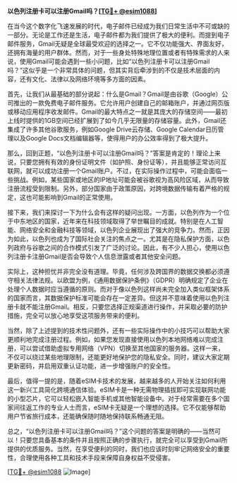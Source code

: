 **以色列注册卡可以注册Gmail吗？[[TG💪+ @esim1088](https://t.me/s/esim1088)]**

在当今这个数字化飞速发展的时代，电子邮件已经成为我们日常生活中不可或缺的一部分。无论是工作还是生活，电子邮件都为我们提供了极大的便利。而提到电子邮件服务，Gmail无疑是全球最受欢迎的选择之一。它不仅功能强大、界面友好，还拥有海量的用户群体。然而，对于一些身处特殊地理位置或者有特殊需求的人来说，使用Gmail可能会遇到一些小问题，比如“以色列注册卡可以注册Gmail吗？”这似乎是一个非常具体的问题，但其实背后牵涉到的不仅是技术层面的内容，还有文化、法律以及网络环境等多方面的因素。

首先，让我们从最基础的部分说起：什么是Gmail？Gmail是由谷歌（Google）公司推出的一款免费电子邮件服务。它允许用户创建自己的邮箱账户，并通过网页版或移动应用程序收发邮件。Gmail的最大特点之一就是其庞大的存储空间——最初上线时提供的1GB空间已经扩展到了如今几乎无限量的存储容量。此外，Gmail还集成了许多其他谷歌服务，例如Google Drive云存储、Google Calendar日历管理以及Google Docs文档编辑器等，使得用户的办公效率得到了极大提升。

那么，回到正题，“以色列注册卡可以注册Gmail吗？”答案是肯定的！理论上来说，只要您拥有有效的身份证明文件（如护照、身份证等），并且能够正常访问互联网，就可以成功注册一个Gmail账户。不过，在实际操作过程中，可能会面临一些挑战。例如，某些国家或地区的IP地址可能会被谷歌视为高风险区域，从而导致注册流程受到限制。另外，部分国家由于政策原因，对跨境数据传输有着严格的规定，这也可能影响到Gmail的正常使用。

接下来，我们来探讨一下为什么会有这样的疑问出现。一方面，以色列作为一个位于中东地区的国家，近年来在科技领域取得了举世瞩目的成就。特别是在人工智能、网络安全和金融科技等领域，以色列企业展现出了强大的竞争力。然而，正因为如此，以色列也成为了国际社会关注的焦点之一。尤其是在隐私保护方面，以色列政府与谷歌之间的合作模式引发了广泛的讨论。因此，有不少人担心，使用以色列注册卡注册Gmail是否会导致个人信息泄露或者其他安全问题。

实际上，这种担忧并非完全没有道理。毕竟，任何涉及跨国界的数据交换都必须遵守相关法律法规。以欧盟为例，《通用数据保护条例》（GDPR）明确规定了企业在处理个人数据时应当遵循的原则。而对于像以色列这样尚未完全加入类似框架体系的国家而言，其数据保护标准可能会存在一定差异。但这并不意味着使用以色列注册卡就不能注册Gmail。相反，只要您选择正规渠道进行操作，并采取必要的防护措施，完全可以放心地享受这项服务带来的便利。

当然，除了上述提到的技术性问题外，还有一些实际操作中的小技巧可以帮助大家更顺利地完成注册过程。例如，如果您发现直接使用以色列本地网络难以完成注册，可以尝试借助虚拟专用网络（VPN）切换至其他国家的服务器。这样一来，不仅可以绕过某些地理限制，还能更好地保护您的隐私安全。同时，建议大家定期更新密码，并启用双重认证功能，进一步增强账户的安全性。

最后，值得一提的是，随着eSIM卡技术的发展，越来越多的人开始关注如何利用这一新兴工具简化跨境通信体验。eSIM卡是一种无需物理插拔即可实现联网功能的小型芯片，它可以轻松嵌入智能手机或其他智能设备中。对于经常需要在多个国家间往返工作的专业人士而言，eSIM卡无疑是一个理想的选择。它不仅能够帮助用户节省旅行成本，还能确保随时随地保持联系畅通无阻。

总之，“以色列注册卡可以注册Gmail吗？”这个问题的答案是明确的——当然可以！只要您具备基本的条件并且按照正确的步骤执行，就完全可以享受到Gmail所提供的优质服务。当然，在享受便利的同时，我们也应该时刻牢记网络安全的重要性，合理使用各种工具和技术手段来保障自身权益不受侵害。

[[TG💪+ @esim1088](https://t.me/s/esim1088) ![Image](https://i.postimg.cc/4NQfJmqS/Snipaste-2025-05-13-00-14-12.png)]